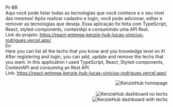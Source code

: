Pt-BR
<br/>
Aqui você pode listar todas as tecnologias que você conhece e o seu nível das mesmas! Após realizar cadastro e login, você pode adicionar, editar e remover as tecnologias que deseja. Essa aplicação foi feita com TypeScript, React, styled-components, contextApi e consumindo uma API Rest. 
<br/>
Link do projeto: https://react-entrega-kenzie-hub-lucas-vinicius-rodrigues.vercel.app/
<br/>
En
<br/>
Here you can list all the techs that you know and you knowledge level on it! After registering and login, you can add, update and remove the techs that you want. In this application I used TypeScript, React, Styled-components, ContextAPI and consuming an Rest API.
<br/>
Link: https://react-entrega-kenzie-hub-lucas-vinicius-rodrigues.vercel.app/
<br/>



<img align="right" alt="KenzieHub homepage" src="https://res.cloudinary.com/dvkwgt94s/image/upload/v1674234832/KenzieHub_tela_inicial_qakbip.png"/>



<br/>



<br/>
<img align="right" alt="KenzieHub dashboard no techs" src="https://res.cloudinary.com/dvkwgt94s/image/upload/v1674234832/KenzieHub_tela_do_usu%C3%A1rio_sem_techs_nj8g3v.png"/>
<br/>


<img align="right" alt="KenzieHub dashboard with techs" src="https://res.cloudinary.com/dvkwgt94s/image/upload/v1674234831/KenzieHub_tela_do_usu%C3%A1rio_com_techs_cua6pl.png"/>


<br/>
